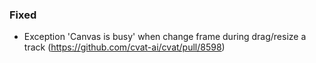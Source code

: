 ### Fixed

- Exception 'Canvas is busy' when change frame during drag/resize a track
  (<https://github.com/cvat-ai/cvat/pull/8598>)
